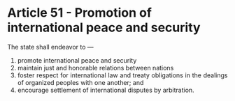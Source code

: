 # Article 51 - Promotion of international peace and security

The state shall endeavor to —

1.	promote international peace and security
2.	maintain just and honorable relations between nations
3.	<div style="text-align: justify">foster respect for international law and treaty obligations in the dealings of organized peoples with one another; and</div>
4.	encourage settlement of international disputes by arbitration.